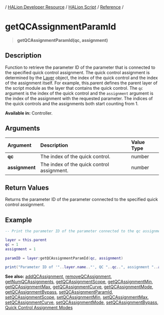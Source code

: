 / [HALion Developer Resource](../..//HALion-Developer-Resource.md) / [HALion Script](./HALion-Script.md) / [Reference](./Reference.md) /

# getQCAssignmentParamId

>**getQCAssignmentParamId(qc, assignment)**

## Description

Function to retrieve the parameter ID of the parameter that is connected to the specified quick control assignment. The quick control assignment is determined by the [Layer](./Layer.md) object, the index of the quick control and the index of the assignment itself. For example, this.parent defines the parent layer of the script module as the layer that contains the quick control. The ``qc`` argument is the index of the quick control and the ``assignment`` argument is the index of the assignment with the requested parameter. The indices of the quick controls and the assignments both start counting from 1.

**Available in:** Controller.

## Arguments

|Argument|Description|Value Type|
|:-|:-|:-|
|**qc**|The index of the quick control.|number|
|**assignment**|The index of the quick control assignment.|number|

## Return Values

Returns the parameter ID of the parameter connected to the specified quick control assignment.

## Example

```lua
-- Print the parameter ID of the parameter connected to the qc assignment.

layer = this.parent
qc = 1
assignment = 1
 
paramID = layer:getQCAssignmentParamId(qc, assignment)
 
print("Parameter ID of '"..layer.name.."', QC "..qc..", assignment "..assignment..": "..paramID..".")
```

**See also:** [addQCAssignment](./addQCAssignment.md), [removeQCAssignment](./removeQCAssignment.md), [getNumQCAssignments](./getNumQCAssignments.md), [getQCAssignmentScope](./getQCAssignmentScope.md), [getQCAssignmentMin](./getQCAssignmentMin.md), [getQCAssignmentMax](./getQCAssignmentMax.md), [getQCAssignmentCurve](./getQCAssignmentCurve.md), [getQCAssignmentMode](./getQCAssignmentMode.md), [getQCAssignmentBypass](./getQCAssignmentBypass.md), [setQCAssignmentParamId](./setQCAssignmentParamId.md), [setQCAssignmentScope](./setQCAssignmentScope.md), [setQCAssignmentMin](./setQCAssignmentMin.md), [setQCAssignmentMax](./setQCAssignmentMax.md), [setQCAssignmentCurve](./setQCAssignmentCurve.md), [setQCAssignmentMode](./setQCAssignmentMode.md), [setQCAssignmentBypass](./setQCAssignmentBypass.md), [Quick Control Assignment Modes](./Quick-Control-Assignment-Modes.md)